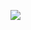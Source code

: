 ![](url)<img style="margin-left:1000px" src="icon.png" alt="SmokeDev Open Source Codes" width="64px" height="64px"/>
